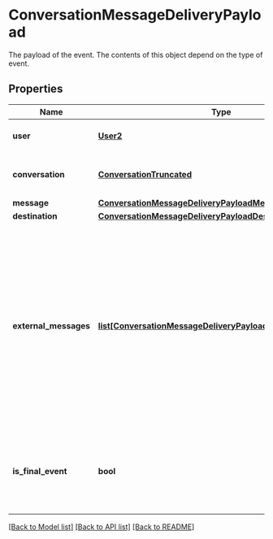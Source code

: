 # ConversationMessageDeliveryPayload

The payload of the event. The contents of this object depend on the type of event.
## Properties
Name | Type | Description | Notes
------------ | ------------- | ------------- | -------------
**user** | [**User2**](User2.md) | The user associated with the conversation. | [optional] 
**conversation** | [**ConversationTruncated**](ConversationTruncated.md) | The conversation in which the message was sent. | [optional] 
**message** | [**ConversationMessageDeliveryPayloadMessage**](ConversationMessageDeliveryPayloadMessage.md) |  | [optional] 
**destination** | [**ConversationMessageDeliveryPayloadDestination**](ConversationMessageDeliveryPayloadDestination.md) |  | [optional] 
**external_messages** | [**list[ConversationMessageDeliveryPayloadExternalMessages]**](ConversationMessageDeliveryPayloadExternalMessages.md) | An array of objects representing the third-party messages associated with the event. The order of the external messages is not guaranteed to be the same across the different triggers. Note that some channels don’t expose message IDs, in which case this field will be unset. | [optional] 
**is_final_event** | **bool** | A boolean indicating whether the webhook is the final one for the &#x60;message.id&#x60; and &#x60;destination.type&#x60; pair. | [optional] 

[[Back to Model list]](../README.md#documentation-for-models) [[Back to API list]](../README.md#documentation-for-api-endpoints) [[Back to README]](../README.md)


